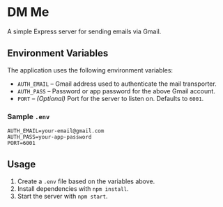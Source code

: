 # DM Me

A simple Express server for sending emails via Gmail.

## Environment Variables

The application uses the following environment variables:

- `AUTH_EMAIL` – Gmail address used to authenticate the mail transporter.
- `AUTH_PASS` – Password or app password for the above Gmail account.
- `PORT` – _(Optional)_ Port for the server to listen on. Defaults to `6001`.

### Sample `.env`

```env
AUTH_EMAIL=your-email@gmail.com
AUTH_PASS=your-app-password
PORT=6001
```

## Usage

1. Create a `.env` file based on the variables above.
2. Install dependencies with `npm install`.
3. Start the server with `npm start`.
